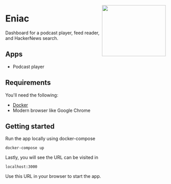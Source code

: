 <a href='https://github.com/jkrclaro/eniac'><img src='https://github.com/jkrclaro/eniac/blob/master/frontend/public/logo-circle.png' align='right' width='200' height='160' /></a>

# Eniac

Dashboard for a podcast player, feed reader, and HackerNews search.

## Apps
- Podcast player

## Requirements

You'll need the following:

- [Docker](https://www.docker.com/)
- Modern browser like Google Chrome


## Getting started

Run the app locally using docker-compose

```sh-session
docker-compose up
```

Lastly, you will see the URL can be visited in

```
localhost:3000
```

Use this URL in your browser to start the app.